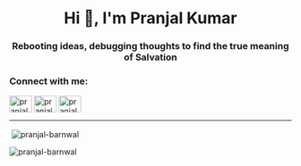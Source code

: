 <h1 align="center">Hi 👋, I'm Pranjal Kumar</h1>
<h3 align="center">Rebooting ideas, debugging thoughts to find the true meaning of Salvation </h3>

<h3 align="left">Connect with me:</h3>
<p align="left">
<a href="https://twitter.com/pranjalbarnwal_" target="blank"><img align="center" src="https://raw.githubusercontent.com/rahuldkjain/github-profile-readme-generator/master/src/images/icons/Social/twitter.svg" alt="pranjalbarnwal_" height="30" width="40" /></a>
<a href="https://linkedin.com/in/pranjal-kumar-ac" target="blank"><img align="center" src="https://raw.githubusercontent.com/rahuldkjain/github-profile-readme-generator/master/src/images/icons/Social/linked-in-alt.svg" alt="pranjal-kumar-ac" height="30" width="40" /></a>
<a href="https://instagram.com/pranjal_barnwal_" target="blank"><img align="center" src="https://raw.githubusercontent.com/rahuldkjain/github-profile-readme-generator/master/src/images/icons/Social/instagram.svg" alt="pranjal_barnwal_" height="30" width="40" /></a>
</p>

<hr>

<p>&nbsp;<img align="center" src="https://github-readme-stats.vercel.app/api?username=pranjal-barnwal&show_icons=true&locale=en" alt="pranjal-barnwal" /></p>

<p><img align="center" src="https://github-readme-streak-stats.herokuapp.com/?user=pranjal-barnwal&" alt="pranjal-barnwal" /></p>
